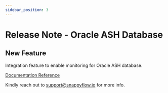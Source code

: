 ```yaml
---
sidebar_position: 3 
---
```

# Release Note - Oracle ASH Database

## New Feature

Integration feature to enable monitoring for Oracle ASH database.

[Documentation Reference](/docs/sidebar-sf-selfhosted-turbo/Integrations/plugin/oracleASH)

Kindly reach out to [support@snappyflow.io](mailto:support@snappyflow.io) for more info.
